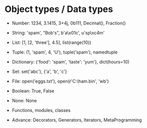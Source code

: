 # Object types / Data types

- Number: 1234, 3.1415, 3+4j, 0b111, Decimal(), Fraction()

- String: 'spam', "Bob's", b'a\x01c', u'sp\xc4m'

- List: [1, [2, 'three'], 4.5], list(range(10))

- Tuple: (1, 'spam', 4, 'U'), tuple('spam'), namedtuple

- Dictionary: {'food': 'spam', 'taste': 'yum'}, dict(hours=10)

- Set: set('abc'), {'a', 'b', 'c'}

- File: open('eggs.txt'), open(r'C:\ham.bin', 'wb')

- Boolean: True, False

- None: None

- Functions, modules, classes

- Advance: Decorators, Generators, Iterators, MetaProgramming
